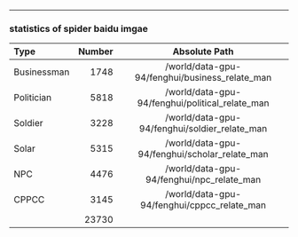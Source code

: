 -------
###  statistics of  spider baidu imgae


|  Type     |  Number |  Absolute Path             |
| :---------| -------:| :------------------------: |
|Businessman|   1748  |  /world/data-gpu-94/fenghui/business_relate_man     |
|Politician |   5818  |  /world/data-gpu-94/fenghui/political_relate_man    |
|Soldier    |   3228  |  /world/data-gpu-94/fenghui/soldier_relate_man      |
|Solar      |   5315  |  /world/data-gpu-94/fenghui/scholar_relate_man      |
|NPC        |   4476  |  /world/data-gpu-94/fenghui/npc_relate_man          |
|CPPCC      |   3145  |  /world/data-gpu-94/fenghui/cppcc_relate_man        |
|           |   23730 |                            |
